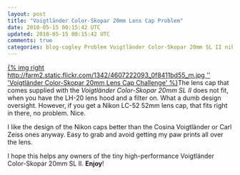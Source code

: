 ```yaml
---           
layout: post
title: "Voigtländer Color-Skopar 20mm Lens Cap Problem"
date: 2010-05-15 00:15:42 UTC
updated: 2010-05-15 00:15:42 UTC
comments: true
categories: blog-cogley Problem Voigtländer Color-Skopar 20mm SL II nikon Lens Cap
---
```

 

[{% img right http://farm2.static.flickr.com/1342/4607222093_0f8411bd55_m.jpg '' 'Voigtländer Color-Skopar 20mm Lens Cap Challenge' %}](http://www.flickr.com/photos/81796435@N00/4607222093 "View 'Voigtländer Color-Skopar 20mm Lens Cap Challenge' on Flickr.com")The lens cap that comes supplied with the _Voigtländer Color-Skopar 20mm SL II_ does not fit, when you have the LH-20 lens hood and a filter on. What a dumb design oversight. However, if you get a Nikon LC-52 52mm lens cap, that fits right in there, no problem. Nice. 


I like the design of the Nikon caps better than the Cosina Voigtländer or Carl Zeiss ones anyway. Easy to grab and avoid getting my paw prints all over the lens. 


I hope this helps any owners of the tiny high-performance Voigtländer Color-Skopar 20mm SL II. **Enjoy**! 

